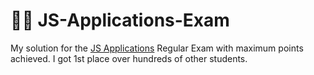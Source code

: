 # 👨‍💻 JS-Applications-Exam
My solution for the <a href="https://softuni.bg/trainings/3348/js-applications-june-2021">JS Applications</a> Regular Exam with maximum points achieved. I got 1st place over hundreds of other students.
